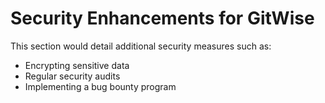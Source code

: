 # Security Enhancements for GitWise

This section would detail additional security measures such as:

- Encrypting sensitive data
- Regular security audits
- Implementing a bug bounty program